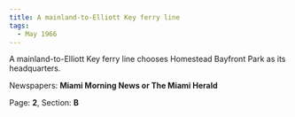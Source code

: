 ```yaml
---  
title: A mainland-to-Elliott Key ferry line  
tags:  
  - May 1966  
---  
```

  
A mainland-to-Elliott Key ferry line chooses Homestead Bayfront Park as its headquarters.  
  
Newspapers: **Miami Morning News or The Miami Herald**  
  
Page: **2**, Section: **B** 

